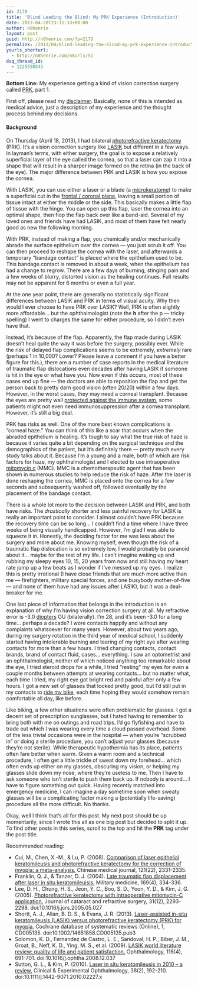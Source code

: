 ```yaml
---
id: 2170
title: 'Blind Leading the Blind: My PRK Experience (Introduction)'
date: 2013-04-20T23:11:33+00:00
author: n8henrie
layout: post
guid: http://n8henrie.com/?p=2170
permalink: /2013/04/blind-leading-the-blind-my-prk-experience-introduction/
yourls_shorturl:
  - http://n8henrie.com/n8urls/51
dsq_thread_id:
  - 1225558543
---
```

**Bottom Line:** My experience getting a kind of vision correction surgery called <a target="_blank" href="http://en.wikipedia.org/wiki/Photorefractive_keratectomy" title="Photorefractive keratectomy">PRK</a>, part 1. <!--more-->

First off, please read my [disclaimer](http://n8henrie.com/disclaimer). Basically, none of this is intended as medical advice, just a description of my experience and the thought process behind my decisions. 

#### Background

On Thursday (April 18, 2013), I had bilateral <a target="_blank" href="http://en.wikipedia.org/wiki/Photorefractive_keratectomy" title="Photorefractive keratectomy">photorefractive keratectomy</a> (PRK). It&#8217;s a vision correction surgery like <a target="_blank" href="http://en.wikipedia.org/wiki/LASIK" title="LASIK">LASIK</a> but different in a few ways. In layman&#8217;s terms, with either surgery, the goal is to expose a relatively superficial layer of the eye called the cornea, so that a laser can zap it into a shape that will result in a sharper image formed on the retina (in the back of the eye). The major difference between PRK and LASIK is how you expose the cornea. 

With LASIK, you can use either a laser or a blade (a <a target="_blank" href="http://en.wikipedia.org/wiki/Microkeratome">microkeratome</a>) to make a superficial cut in the <a target="_blank" href="http://en.wikipedia.org/wiki/Coronal_plane" title="Coronal plane - Wikipedia, the free encyclopedia">frontal / coronal plane</a>, leaving a small portion of tissue intact at either the middle or the side. This basically makes a little flap of tissue with the hinge. You can open up this flap, laser the cornea into an optimal shape, then flop the flap back over like a band-aid. Several of my loved ones and friends have had LASIK, and most of them have felt nearly good as new the following morning.

With PRK, instead of making a flap, you chemically and/or mechanically abrade the surface epithelium over the cornea &#8212; you just scrub it off. You can then proceed to reshape the cornea with the laser, and afterwards a temporary &#8220;bandage contact&#8221; is placed where the epithelium used to be. This bandage contact is removed in about a week, when the epithelium has had a change to regrow. There are a few days of burning, stinging pain and a few weeks of blurry, distorted vision as the healing continues. Full results may not be apparent for 6 months or even a full year.

At the one year point, there are generally no statistically significant differences between LASIK and PRK in terms of visual acuity. Why then would I ever choose to have PRK over LASIK? Well, PRK is often slightly more affordable&#8230; but the ophthalmologist (note the **h** after the p &#8212; tricky spelling) I went to charges the same for either procedure, so I didn&#8217;t even have that.

Instead, it&#8217;s because of the flap. Apparently, the flap made during LASIK doesn&#8217;t heal quite the way it was before the surgery, possibly ever. While the risk of delayed flap complications seems to be extremely, _extremely_ rare (perhaps 1 in 10,000? Lower? Please leave a comment if you have a better figure for this.), there are a number of case reports in the medical literature of traumatic flap dislocations even decades after having LASIK if someone is hit in the eye or what have you. Now even if this occurs, most of these cases end up fine &#8212; the doctors are able to reposition the flap and get the person back to pretty darn good vision (often 20/20) within a few days. However, in the worst cases, they may need a corneal transplant. Because the eyes are pretty wall <a target="_blank" href="http://en.wikipedia.org/wiki/Immune_privilege">protected against the immune system</a>, some patients might not even need immunosuppression after a cornea transplant. However, it&#8217;s still a big deal.

PRK has risks as well. One of the more best known complications is &#8220;corneal haze.&#8221; You can think of this like a scar that occurs when the abraded epithelium is healing. It&#8217;s tough to say what the true risk of haze is because it varies quite a bit depending on the surgical technique and the demographics of the patient, but it&#8217;s definitely there &#8212; pretty much every study talks about it. Because I&#8217;m a young and a male, both of which are risk factors for haze, my ophthalmologist and I elected to use intraoperative <a target="_blank" href="http://en.wikipedia.org/wiki/Mitomycin" title="Mitomycin - Wikipedia, the free encyclopedia">mitomycin c</a> (MMC). MMC is a chemotherapeutic agent that has been shown in numerous studies to help reduce the risk of haze. After the laser is done reshaping the cornea, MMC is placed onto the cornea for a few seconds and subsequently washed off, followed eventually by the placement of the bandage contact.

There is a whole lot more to the decision between LASIK and PRK, and both have risks. The _drastically_ shorter and less painful recovery for LASIK is really an important point to consider. I almost couldn&#8217;t have PRK because the recovery time can be so long&#8230; I couldn&#8217;t find a time where I have three weeks of being visually handicapped. However, I&#8217;m glad I was able to squeeze it in. Honestly, the deciding factor for me was less about the surgery and more about me. Knowing myself, even though the risk of a traumatic flap dislocation is so extremely low, I would probably be paranoid about it&#8230; maybe for the rest of my life. I can&#8217;t imagine waking up and rubbing my sleepy eyes 10, 15, 20 years from now and still having my heart rate jump up a few beats as I wonder if I&#8217;ve messed up my eyes. I realize this is pretty irrational (I have close friends that are much more active than me &#8212; firefighters, military special forces, and one busybody mother-of-five &#8212; and none of them have had any issues after LASIK), but it was a deal-breaker for me.

One last piece of information that belongs in the introduction is an explanation of why I&#8217;m having vision correction surgery at all. My refractive error is -3.0 <a target="_blank" href="http://en.wikipedia.org/wiki/Dioptre" title="Dioptre">diopters</a> OU (bilaterally). I&#8217;m 28, and it&#8217;s been -3.0 for a long time&#8230; perhaps a decade? I wore contacts happily and without any complaints whatsoever for many years. However, about two years ago, during my surgery rotation in the third year of medical school, I suddenly started having intolerable burning and tearing of my right eye after wearing contacts for more than a few hours. I tried changing contacts, contact brands, brand of contact fluid, cases&#8230; everything. I saw an optometrist and an ophthalmologist, neither of which noticed anything too remarkable about the eye, I tried steroid drops for a while, I tried &#8220;resting&#8221; my eyes for even a couple months between attempts at wearing contacts&#8230; but no matter what, each time I tried, my right eye got bright red and painful after only a few hours. I got a new set of glasses that looked pretty good, but I&#8217;d still put in my contacts to [ride my bike](http://n8henrie.com/mountain-biking-new-mexico/), each time hoping they would somehow remain comfortable all day, like before.

Like biking, a few other situations were often problematic for glasses. I got a decent set of prescription sunglasses, but I hated having to remember to bring both with me on outings and road trips. I&#8217;d go flyfishing and have to trade out which I was wearing every time a cloud passed overhead. Some of the less trivial occasions were in the hospital &#8212; when you&#8217;re &#8220;scrubbed in&#8221; or doing a sterile procedure, you can&#8217;t adjust your glasses (because they&#8217;re not sterile). While therapeutic hypothermia has its place, patients often fare better when warm. Given a warm room and a technical procedure, I often get a little trickle of sweat down my forehead&#8230; which often ends up either on my glasses, obscuring my vision, or helping my glasses slide down my nose, where they&#8217;re useless to me. Then I have to ask someone who isn&#8217;t sterile to push them back up. If nobody is around&#8230; I have to figure something out quick. Having recently matched into emergency medicine, I can imagine a day sometime soon when sweaty glasses will be a complicating factor making a (potentially life-saving) procedure all the more difficult. No thanks.

Okay, well I think that&#8217;s all for this post. My next post should be up momentarily, since I wrote this all as one big post but decided to split it up. To find other posts in this series, scroll to the top and hit the **PRK** tag under the post title.

Recommended reading:

  * Cui, M., Chen, X.-M., & Lu, P. (2008). <a target="_blank" href="http://pubmed.gov/19080342">Comparison of laser epithelial keratomileusis and photorefractive keratectomy for the correction of myopia: a meta-analysis.</a> Chinese medical journal, 121(22), 2331-2335.
  * Franklin, Q. J., & Tanzer, D. J. (2004). <a target="_blank" href="http://pubmed.gov/15132240">Late traumatic flap displacement after laser in situ keratomileuisis.</a> Military medicine, 169(4), 334-336.
  * Lee, D. H., Chung, H. S., Jeon, Y. C., Boo, S. D., Yoon, Y. D., & Kim, J. G. (2005). <a target="_blank" href="http://pubmed.gov/16473220">Photorefractive keratectomy with intraoperative mitomycin-C application.</a> Journal of cataract and refractive surgery, 31(12), 2293-2298. doi:10.1016/j.jcrs.2005.05.027
  * Shortt, A. J., Allan, B. D. S., & Evans, J. R. (2013). <a target="_blank" href="http://pubmed.gov/23440799">Laser-assisted in-situ keratomileusis (LASIK) versus photorefractive keratectomy (PRK) for myopia.</a> Cochrane database of systematic reviews (Online), 1, CD005135. doi:10.1002/14651858.CD005135.pub3
  * Solomon, K. D., Fernandez de Castro, L. E., Sandoval, H. P., Biber, J. M., Groat, B., Neff, K. D., Ying, M. S., et al. (2009). <a target="_blank" href="http://pubmed.gov/19344821">LASIK world literature review: quality of life and patient satisfaction.</a> Ophthalmology, 116(4), 691-701. doi:10.1016/j.ophtha.2008.12.037
  * Sutton, G. L., & Kim, P. (2010). <a target="_blank" href="http://pubmed.gov/20398108">Laser in situ keratomileusis in 2010 &#8211; a review.</a> Clinical & Experimental Ophthalmology, 38(2), 192-210. doi:10.1111/j.1442-9071.2010.02227.x